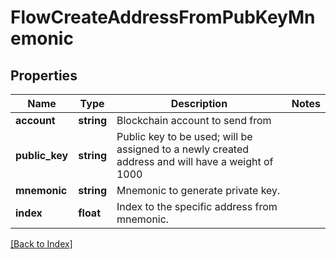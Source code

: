 # FlowCreateAddressFromPubKeyMnemonic

## Properties

Name | Type | Description | Notes
------------ | ------------- | ------------- | -------------
**account** | **string** | Blockchain account to send from |
**public_key** | **string** | Public key to be used; will be assigned to a newly created address and will have a weight of 1000 |
**mnemonic** | **string** | Mnemonic to generate private key. |
**index** | **float** | Index to the specific address from mnemonic. |

[[Back to Index]](../index.md)

